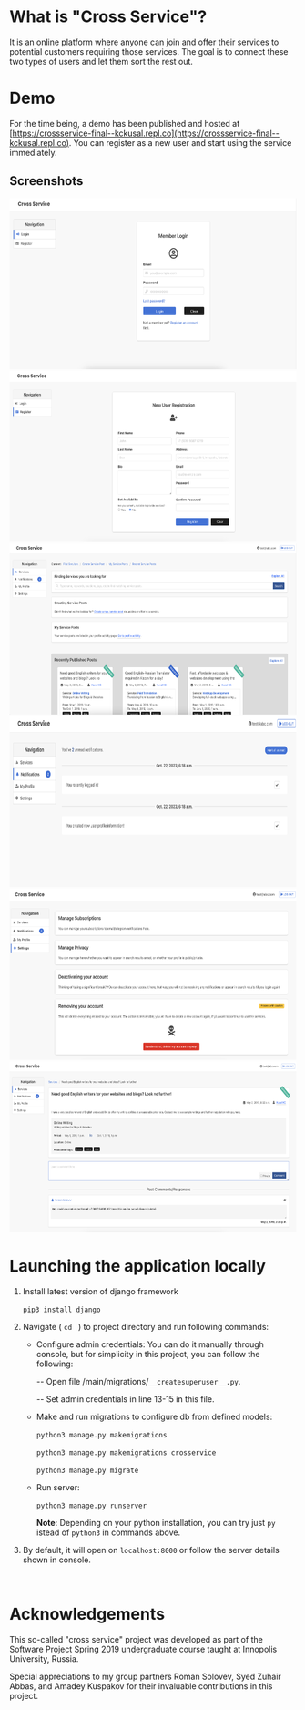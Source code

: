 # What is "Cross Service"?
It is an online platform where anyone can join and offer their services to potential customers requiring those services. The goal is to connect these two types of users and let them sort the rest out.

# Demo
For the time being, a demo has been published and hosted at [https://crossservice-final--kckusal.repl.co](https://crossservice-final--kckusal.repl.co). You can register as a new user and start using the service immediately.

## Screenshots
<img src="./demo/images/login.png" height="300px" />
<img src="./demo/images/register.png" height="300px" />
<img src="./demo/images/dashboard.png" height="300px" />
<img src="./demo/images/notifications.png" height="300px" />
<img src="./demo/images/settings.png" height="300px" />
<img src="./demo/images/service-post.png" height="300px" />

# Launching the application locally
1. Install latest version of django framework

    `pip3 install django`

2. Navigate ( `cd ` ) to project directory and run following commands:

    - Configure admin credentials: You can do it manually through console, but for simplicity in this project, you can follow the following:

        -- Open file /main/migrations/`__createsuperuser__.py`.

        -- Set admin credentials in line 13-15 in this file.
        <br />

    - Make and run migrations to configure db from defined models:

        `python3 manage.py makemigrations`

        `python3 manage.py makemigrations crosservice`

        `python3 manage.py migrate`
        <br />
    - Run server:

        `python3 manage.py runserver`

        **Note**: Depending on your python installation, you can try just `py` istead of `python3` in commands above.
        <br />

3. By default, it will open on `localhost:8000` or follow the server details shown in console.
<br />

# Acknowledgements
This so-called "cross service" project was developed as part of the Software Project Spring 2019 undergraduate course taught at Innopolis University, Russia.

Special appreciations to my group partners Roman Solovev, Syed Zuhair Abbas, and Amadey Kuspakov for their invaluable contributions in this project.